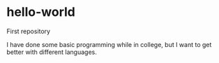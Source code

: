 # hello-world
First repository

I have done some basic programming while in college, but I want to get better with different languages.
